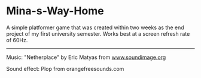 # Mina-s-Way-Home
A simple platformer game that was created within two weeks as the end project of my first university semester. Works best at a screen refresh rate of 60Hz.

---

Music: "Netherplace" by Eric Matyas from www.soundimage.org

Sound effect: Plop from orangefreesounds.com

